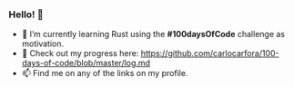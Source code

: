 ### Hello! 👋
- 🌱 I’m currently learning Rust using the **#100daysOfCode** challenge as motivation.
- 🔭 Check out my progress here: https://github.com/carlocarfora/100-days-of-code/blob/master/log.md
- 📫 Find me on any of the links on my profile.
 
<!--
**carlocarfora/carlocarfora** is a ✨ _special_ ✨ repository because its `README.md` (this file) appears on your GitHub profile.

Here are some ideas to get you started:

- 🔭 I’m currently working on ...
- 🌱 I’m currently learning ...
- 👯 I’m looking to collaborate on ...
- 🤔 I’m looking for help with ...
- 💬 Ask me about ...
- 📫 How to reach me: ...
- 😄 Pronouns: ...
- ⚡ Fun fact: ...
-->
